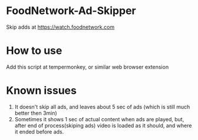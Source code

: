 # FoodNetwork-Ad-Skipper
Skip adds at https://watch.foodnetwork.com

# How to use
Add this script at tempermonkey, or similar web browser extension

# Known issues
1. It doesn't skip all ads, and leaves about 5 sec of ads (which is still much better then 3min)
2. Sometimes it shows 1 sec of actual content when ads are played, but, after end of process(skiping ads) video is loaded as it should, and where it ended before ads.
